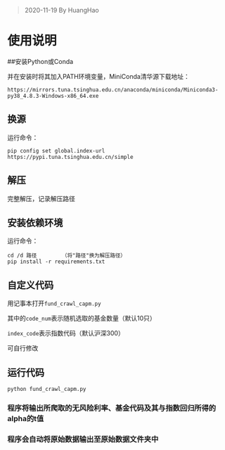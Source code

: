 > 2020-11-19 By HuangHao

# 使用说明

##安装Python或Conda

并在安装时将其加入PATH环境变量，MiniConda清华源下载地址：
	
`https://mirrors.tuna.tsinghua.edu.cn/anaconda/miniconda/Miniconda3-py38_4.8.3-Windows-x86_64.exe`
	
## 换源
	
运行命令：

```shell
pip config set global.index-url https://pypi.tuna.tsinghua.edu.cn/simple
```

## 解压
	
完整解压，记录解压路径
	
## 安装依赖环境
	
运行命令：
	
```shell
cd /d 路径		（将"路径"换为解压路径）
pip install -r requirements.txt
```
	
## 自定义代码
	
用记事本打开`fund_crawl_capm.py`
	
其中的`code_num`表示随机选取的基金数量（默认10只）
	
`index_code`表示指数代码（默认沪深300）
	
可自行修改
	
## 运行代码

```shell
python fund_crawl_capm.py
```
	
### 程序将输出所爬取的无风险利率、基金代码及其与指数回归所得的alpha的t值
### 程序会自动将原始数据输出至原始数据文件夹中